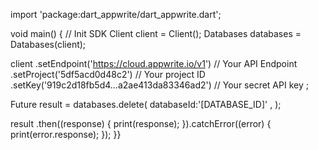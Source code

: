 import 'package:dart_appwrite/dart_appwrite.dart';

void main() { // Init SDK
  Client client = Client();
  Databases databases = Databases(client);

  client
    .setEndpoint('https://cloud.appwrite.io/v1') // Your API Endpoint
    .setProject('5df5acd0d48c2') // Your project ID
    .setKey('919c2d18fb5d4...a2ae413da83346ad2') // Your secret API key
  ;

  Future result = databases.delete(
    databaseId:'[DATABASE_ID]' ,
  );

  result
    .then((response) {
      print(response);
    }).catchError((error) {
      print(error.response);
  });
}}